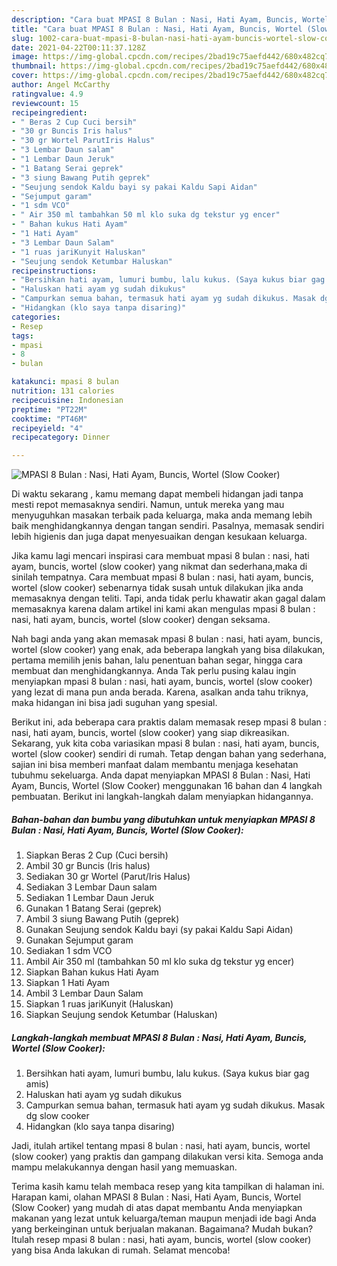 ```yaml
---
description: "Cara buat MPASI 8 Bulan : Nasi, Hati Ayam, Buncis, Wortel (Slow Cooker) yang nikmat dan Mudah Dibuat"
title: "Cara buat MPASI 8 Bulan : Nasi, Hati Ayam, Buncis, Wortel (Slow Cooker) yang nikmat dan Mudah Dibuat"
slug: 1002-cara-buat-mpasi-8-bulan-nasi-hati-ayam-buncis-wortel-slow-cooker-yang-nikmat-dan-mudah-dibuat
date: 2021-04-22T00:11:37.128Z
image: https://img-global.cpcdn.com/recipes/2bad19c75aefd442/680x482cq70/mpasi-8-bulan-nasi-hati-ayam-buncis-wortel-slow-cooker-foto-resep-utama.jpg
thumbnail: https://img-global.cpcdn.com/recipes/2bad19c75aefd442/680x482cq70/mpasi-8-bulan-nasi-hati-ayam-buncis-wortel-slow-cooker-foto-resep-utama.jpg
cover: https://img-global.cpcdn.com/recipes/2bad19c75aefd442/680x482cq70/mpasi-8-bulan-nasi-hati-ayam-buncis-wortel-slow-cooker-foto-resep-utama.jpg
author: Angel McCarthy
ratingvalue: 4.9
reviewcount: 15
recipeingredient:
- " Beras 2 Cup Cuci bersih"
- "30 gr Buncis Iris halus"
- "30 gr Wortel ParutIris Halus"
- "3 Lembar Daun salam"
- "1 Lembar Daun Jeruk"
- "1 Batang Serai geprek"
- "3 siung Bawang Putih geprek"
- "Seujung sendok Kaldu bayi sy pakai Kaldu Sapi Aidan"
- "Sejumput garam"
- "1 sdm VCO"
- " Air 350 ml tambahkan 50 ml klo suka dg tekstur yg encer"
- " Bahan kukus Hati Ayam"
- "1 Hati Ayam"
- "3 Lembar Daun Salam"
- "1 ruas jariKunyit Haluskan"
- "Seujung sendok Ketumbar Haluskan"
recipeinstructions:
- "Bersihkan hati ayam, lumuri bumbu, lalu kukus. (Saya kukus biar gag amis)"
- "Haluskan hati ayam yg sudah dikukus"
- "Campurkan semua bahan, termasuk hati ayam yg sudah dikukus. Masak dg slow cooker"
- "Hidangkan (klo saya tanpa disaring)"
categories:
- Resep
tags:
- mpasi
- 8
- bulan

katakunci: mpasi 8 bulan 
nutrition: 131 calories
recipecuisine: Indonesian
preptime: "PT22M"
cooktime: "PT46M"
recipeyield: "4"
recipecategory: Dinner

---
```



![MPASI 8 Bulan : Nasi, Hati Ayam, Buncis, Wortel (Slow Cooker)](https://img-global.cpcdn.com/recipes/2bad19c75aefd442/680x482cq70/mpasi-8-bulan-nasi-hati-ayam-buncis-wortel-slow-cooker-foto-resep-utama.jpg)

Di waktu  sekarang , kamu memang dapat membeli hidangan jadi tanpa mesti repot memasaknya sendiri. Namun, untuk mereka yang mau menyuguhkan masakan terbaik pada keluarga, maka anda memang lebih baik menghidangkannya dengan tangan sendiri. Pasalnya, memasak sendiri lebih higienis dan juga dapat menyesuaikan dengan kesukaan keluarga.

Jika kamu lagi mencari inspirasi cara membuat mpasi 8 bulan : nasi, hati ayam, buncis, wortel (slow cooker) yang nikmat dan sederhana,maka di sinilah tempatnya. Cara membuat mpasi 8 bulan : nasi, hati ayam, buncis, wortel (slow cooker)  sebenarnya tidak susah untuk dilakukan jika anda memasaknya dengan teliti. Tapi, anda tidak perlu khawatir akan gagal dalam memasaknya 
karena dalam artikel ini kami akan mengulas mpasi 8 bulan : nasi, hati ayam, buncis, wortel (slow cooker) dengan seksama.  



Nah bagi anda yang akan memasak mpasi 8 bulan : nasi, hati ayam, buncis, wortel (slow cooker) yang enak, ada beberapa langkah yang bisa dilakukan, pertama memilih jenis bahan, lalu penentuan bahan segar, hingga cara membuat dan menghidangkannya. Anda Tak perlu pusing kalau ingin menyiapkan mpasi 8 bulan : nasi, hati ayam, buncis, wortel (slow cooker) yang lezat di mana pun anda berada. Karena, asalkan anda  tahu triknya, maka hidangan ini bisa jadi suguhan yang spesial.

Berikut ini, ada beberapa cara praktis  dalam memasak resep mpasi 8 bulan : nasi, hati ayam, buncis, wortel (slow cooker) yang siap dikreasikan. Sekarang, yuk kita coba variasikan mpasi 8 bulan : nasi, hati ayam, buncis, wortel (slow cooker) sendiri di rumah. Tetap dengan bahan yang sederhana, sajian ini bisa memberi manfaat dalam membantu menjaga kesehatan tubuhmu sekeluarga. Anda dapat menyiapkan MPASI 8 Bulan : Nasi, Hati Ayam, Buncis, Wortel (Slow Cooker) menggunakan 16 bahan dan 4 langkah pembuatan. Berikut ini langkah-langkah dalam menyiapkan hidangannya.

<!--inarticleads1-->

##### Bahan-bahan dan bumbu yang dibutuhkan untuk menyiapkan MPASI 8 Bulan : Nasi, Hati Ayam, Buncis, Wortel (Slow Cooker):

1. Siapkan  Beras 2 Cup (Cuci bersih)
1. Ambil 30 gr Buncis (Iris halus)
1. Sediakan 30 gr Wortel (Parut/Iris Halus)
1. Sediakan 3 Lembar Daun salam
1. Sediakan 1 Lembar Daun Jeruk
1. Gunakan 1 Batang Serai (geprek)
1. Ambil 3 siung Bawang Putih (geprek)
1. Gunakan Seujung sendok Kaldu bayi (sy pakai Kaldu Sapi Aidan)
1. Gunakan Sejumput garam
1. Sediakan 1 sdm VCO
1. Ambil  Air 350 ml (tambahkan 50 ml klo suka dg tekstur yg encer)
1. Siapkan  Bahan kukus Hati Ayam
1. Siapkan 1 Hati Ayam
1. Ambil 3 Lembar Daun Salam
1. Siapkan 1 ruas jariKunyit (Haluskan)
1. Siapkan Seujung sendok Ketumbar (Haluskan)




<!--inarticleads2-->

##### Langkah-langkah membuat MPASI 8 Bulan : Nasi, Hati Ayam, Buncis, Wortel (Slow Cooker):

1. Bersihkan hati ayam, lumuri bumbu, lalu kukus. (Saya kukus biar gag amis)
1. Haluskan hati ayam yg sudah dikukus
1. Campurkan semua bahan, termasuk hati ayam yg sudah dikukus. Masak dg slow cooker
1. Hidangkan (klo saya tanpa disaring)




Jadi, itulah artikel tentang  mpasi 8 bulan : nasi, hati ayam, buncis, wortel (slow cooker)  yang praktis dan gampang dilakukan versi kita. Semoga anda mampu melakukannya dengan hasil yang memuaskan. 

Terima kasih kamu telah membaca resep yang kita tampilkan di halaman ini. Harapan kami, olahan  MPASI 8 Bulan : Nasi, Hati Ayam, Buncis, Wortel (Slow Cooker) yang mudah di atas dapat membantu Anda menyiapkan makanan yang lezat untuk keluarga/teman maupun menjadi ide bagi Anda yang berkeinginan untuk berjualan makanan. Bagaimana? Mudah bukan? Itulah resep mpasi 8 bulan : nasi, hati ayam, buncis, wortel (slow cooker) yang bisa Anda lakukan di rumah. Selamat mencoba!

